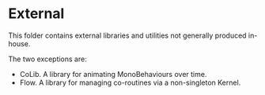 ﻿# External

This folder contains external libraries and utilities not generally produced in-house.

The two exceptions are:

* CoLib. A library for animating MonoBehaviours over time.
* Flow. A library for managing co-routines via a non-singleton Kernel.